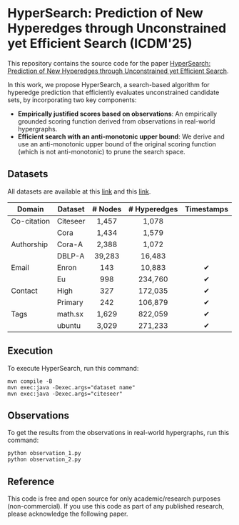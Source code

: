# HyperSearch: Prediction of New Hyperedges through Unconstrained yet Efficient Search (ICDM'25)

This repository contains the source code for the paper [HyperSearch: Prediction of New Hyperedges through Unconstrained yet Efficient Search]().

In this work, we propose HyperSearch, a search-based algorithm for hyperedge prediction that efficiently evaluates unconstrained candidate sets, by incorporating two key components:
* **Empirically justified scores based on observations**: An empirically grounded scoring function derived from observations in real-world hypergraphs.
* **Efficient search with an anti-monotonic upper bound**: We derive and use an anti-monotonic upper bound of the original scoring function (which is not anti-monotonic) to prune the search space.

## Datasets

All datasets are available at this [link](https://www.cs.cornell.edu/~arb/data/) and this [link](https://github.com/HyunjinHwn/SIGIR22-AHP).

| Domain       | Dataset    |   # Nodes  | # Hyperedges | Timestamps |
|--------------|------------|:----------:|:------------:|:----------:|
| Co-citation  | Citeseer   |    1,457   |    1,078     |            |
|              | Cora       |    1,434   |   1,579      |            |
| Authorship   | Cora-A     |    2,388   |    1,072     |            |
|              | DBLP-A     |    39,283  |   16,483     |            |
| Email        | Enron      |    143     |    10,883    |     ✔     |
|              | Eu         |    998     |   234,760    |     ✔     |
| Contact      | High       |    327     |   172,035    |     ✔     |
|              | Primary    |    242     |   106,879    |    ✔      |
| Tags         | math.sx    |   1,629    |   822,059    |     ✔     |
|              | ubuntu     |   3,029    |   271,233    |    ✔      |

## Execution

To execute HyperSearch, run this command:

```
mvn compile -B
mvn exec:java -Dexec.args="dataset name"
mvn exec:java -Dexec.args="citeseer"
```

## Observations

To get the results from the observations in real-world hypergraphs, run this command:

```
python observation_1.py
python observation_2.py
```

## Reference

This code is free and open source for only academic/research purposes (non-commercial). If you use this code as part of any published research, please acknowledge the following paper.
```
```
